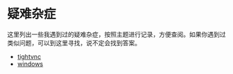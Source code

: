 # 疑难杂症

这里列出一些我遇到过的疑难杂症，按照主题进行记录，方便查阅。如果你遇到过类似问题，可以到这里寻找，说不定会找到答案。

- [tightvnc](tightvnc.md)
- [windows](windows.md)
